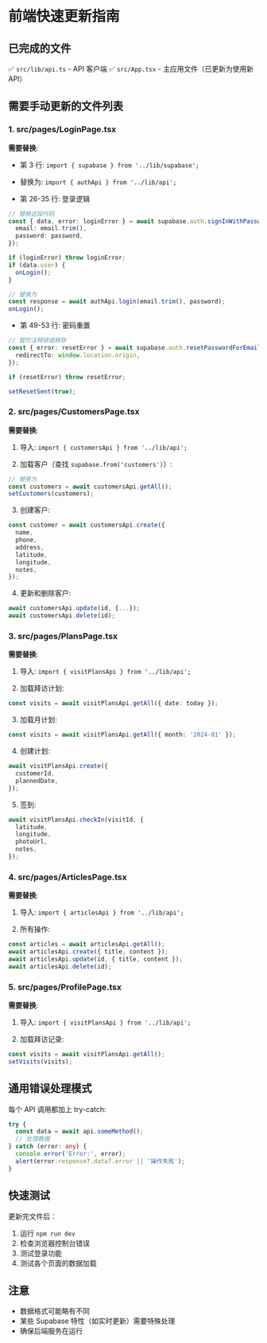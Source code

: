 # 前端快速更新指南

## 已完成的文件

✅ `src/lib/api.ts` - API 客户端
✅ `src/App.tsx` - 主应用文件（已更新为使用新 API）

## 需要手动更新的文件列表

### 1. src/pages/LoginPage.tsx

**需要替换**:
- 第 3 行: `import { supabase } from '../lib/supabase';`
- 替换为: `import { authApi } from '../lib/api';`

- 第 26-35 行: 登录逻辑
```typescript
// 替换这段代码
const { data, error: loginError } = await supabase.auth.signInWithPassword({
  email: email.trim(),
  password: password,
});

if (loginError) throw loginError;
if (data.user) {
  onLogin();
}

// 替换为
const response = await authApi.login(email.trim(), password);
onLogin();
```

- 第 49-53 行: 密码重置
```typescript
// 暂时注释掉或移除
const { error: resetError } = await supabase.auth.resetPasswordForEmail(resetEmail.trim(), {
  redirectTo: window.location.origin,
});

if (resetError) throw resetError;

setResetSent(true);
```

### 2. src/pages/CustomersPage.tsx

**需要替换**:
1. 导入: `import { customersApi } from '../lib/api';`

2. 加载客户（查找 `supabase.from('customers')`）:
```typescript
// 替换为
const customers = await customersApi.getAll();
setCustomers(customers);
```

3. 创建客户:
```typescript
const customer = await customersApi.create({
  name,
  phone,
  address,
  latitude,
  longitude,
  notes,
});
```

4. 更新和删除客户:
```typescript
await customersApi.update(id, {...});
await customersApi.delete(id);
```

### 3. src/pages/PlansPage.tsx

**需要替换**:
1. 导入: `import { visitPlansApi } from '../lib/api';`

2. 加载拜访计划:
```typescript
const visits = await visitPlansApi.getAll({ date: today });
```

3. 加载月计划:
```typescript
const visits = await visitPlansApi.getAll({ month: '2024-01' });
```

4. 创建计划:
```typescript
await visitPlansApi.create({
  customerId,
  plannedDate,
});
```

5. 签到:
```typescript
await visitPlansApi.checkIn(visitId, {
  latitude,
  longitude,
  photoUrl,
  notes,
});
```

### 4. src/pages/ArticlesPage.tsx

**需要替换**:
1. 导入: `import { articlesApi } from '../lib/api';`

2. 所有操作:
```typescript
const articles = await articlesApi.getAll();
await articlesApi.create({ title, content });
await articlesApi.update(id, { title, content });
await articlesApi.delete(id);
```

### 5. src/pages/ProfilePage.tsx

**需要替换**:
1. 导入: `import { visitPlansApi } from '../lib/api';`

2. 加载拜访记录:
```typescript
const visits = await visitPlansApi.getAll();
setVisits(visits);
```

## 通用错误处理模式

每个 API 调用都加上 try-catch:

```typescript
try {
  const data = await api.someMethod();
  // 处理数据
} catch (error: any) {
  console.error('Error:', error);
  alert(error.response?.data?.error || '操作失败');
}
```

## 快速测试

更新完文件后：

1. 运行 `npm run dev`
2. 检查浏览器控制台错误
3. 测试登录功能
4. 测试各个页面的数据加载

## 注意

- 数据格式可能略有不同
- 某些 Supabase 特性（如实时更新）需要特殊处理
- 确保后端服务在运行




